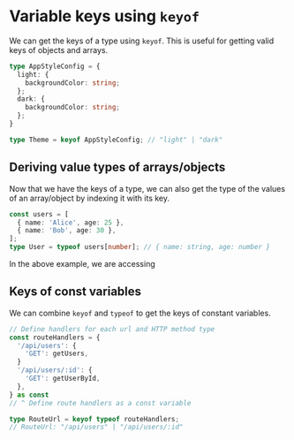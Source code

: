 # Variable keys using `keyof`

We can get the keys of a type using `keyof`. This is useful for getting valid keys of objects and arrays.

```ts
type AppStyleConfig = {
  light: {
    backgroundColor: string;
  };
  dark: {
    backgroundColor: string;
  };
}

type Theme = keyof AppStyleConfig; // "light" | "dark"
```

## Deriving value types of arrays/objects

Now that we have the keys of a type, we can also get the type of the values of an array/object by indexing it with its key.

```ts
const users = [
  { name: 'Alice', age: 25 },
  { name: 'Bob', age: 30 },
];
type User = typeof users[number]; // { name: string, age: number }
```

In the above example, we are accessing

## Keys of const variables

We can combine `keyof` and `typeof` to get the keys of constant variables.

```ts
// Define handlers for each url and HTTP method type
const routeHandlers = {
  '/api/users': {
    'GET': getUsers,
  } 
  '/api/users/:id': {
    'GET': getUserById,
  },
} as const
// ^ Define route handlers as a const variable

type RouteUrl = keyof typeof routeHandlers;
// RouteUrl: "/api/users" | "/api/users/:id"
```
